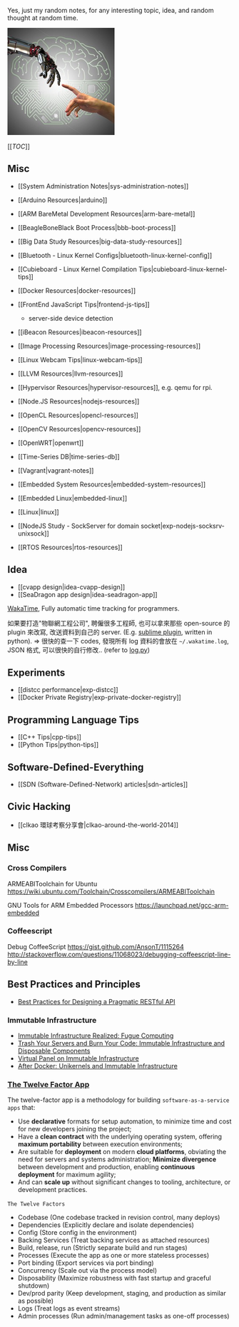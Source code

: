 Yes, just my random notes, for any interesting topic, idea, and random thought at random time.

![](images/news1_1.jpg)

[[_TOC_]]

## Misc

- [[System Administration Notes|sys-administration-notes]]

- [[Arduino Resources|arduino]]

- [[ARM BareMetal Development Resources|arm-bare-metal]]

- [[BeagleBoneBlack Boot Process|bbb-boot-process]]

- [[Big Data Study Resources|big-data-study-resources]]

- [[Bluetooth - Linux Kernel Configs|bluetooth-linux-kernel-config]]

- [[Cubieboard - Linux Kernel Compilation Tips|cubieboard-linux-kernel-tips]]

- [[Docker Resources|docker-resources]]

- [[FrontEnd JavaScript Tips|frontend-js-tips]]
  - server-side device detection

- [[iBeacon Resources|ibeacon-resources]]

- [[Image Processing Resources|image-processing-resources]]

- [[Linux Webcam Tips|linux-webcam-tips]]

- [[LLVM Resources|llvm-resources]]

- [[Hypervisor Resources|hypervisor-resources]], e.g. qemu for rpi.

- [[Node.JS Resources|nodejs-resources]]

- [[OpenCL Resources|opencl-resources]]
- [[OpenCV Resources|opencv-resources]]
- [[OpenWRT|openwrt]]

- [[Time-Series DB|time-series-db]]

- [[Vagrant|vagrant-notes]]

- [[Embedded System Resources|embedded-system-resources]]

- [[Embedded Linux|embedded-linux]]

- [[Linux|linux]]

- [[NodeJS Study - SockServer for domain socket|exp-nodejs-socksrv-unixsock]]

- [[RTOS Resources|rtos-resources]]

## Idea

- [[cvapp design|idea-cvapp-design]]
- [[SeaDragon app design|idea-seadragon-app]]

[WakaTime](https://wakatime.com/), Fully automatic time tracking for programmers.


如果要打造"物聯網工程公司", 聘僱很多工程師, 也可以拿來那些 open-source 的 plugin 來改寫, 改送資料到自己的 server. (E.g. [sublime plugin](https://github.com/wakatime/sublime-wakatime), written in python). => 很快的查一下 codes, 發現所有 log 資料的會放在 `~/.wakatime.log`, JSON 格式, 可以很快的自行修改.. (refer to [log.py](https://github.com/wakatime/sublime-wakatime/blob/master/packages/wakatime/wakatime/log.py))


## Experiments

- [[distcc performance|exp-distcc]]
- [[Docker Private Registry|exp-private-docker-registry]]


## Programming Language Tips

- [[C++ Tips|cpp-tips]]
- [[Python Tips|python-tips]]


## Software-Defined-Everything

- [[SDN (Software-Defined-Network) articles|sdn-articles]]

## Civic Hacking

- [[clkao 環球考察分享會|clkao-around-the-world-2014]]



## Misc

### Cross Compilers

ARMEABIToolchain for Ubuntu
https://wiki.ubuntu.com/Toolchain/Crosscompilers/ARMEABIToolchain


GNU Tools for ARM Embedded Processors
https://launchpad.net/gcc-arm-embedded


### Coffeescript

Debug CoffeeScript
https://gist.github.com/AnsonT/1115264
http://stackoverflow.com/questions/11068023/debugging-coffeescript-line-by-line 


## Best Practices and Principles

- [Best Practices for Designing a Pragmatic RESTful API](http://www.vinaysahni.com/best-practices-for-a-pragmatic-restful-api)

### Immutable Infrastructure

- [Immutable Infrastructure Realized: Fugue Computing](http://luminal.com/blog/2014-11-06-fugue-computing.html)
- [Trash Your Servers and Burn Your Code: Immutable Infrastructure and Disposable Components](http://chadfowler.com/blog/2013/06/23/immutable-deployments/)
- [Virtual Panel on Immutable Infrastructure](http://www.infoq.com/articles/virtual-panel-immutable-infrastructure)
- [After Docker:
Unikernels and Immutable Infrastructure](https://medium.com/@darrenrush/after-docker-unikernels-and-immutable-infrastructure-93d5a91c849e)


### [The Twelve Factor App](http://12factor.net/)

The twelve-factor app is a methodology for building `software-as-a-service apps` that:

- Use **declarative** formats for setup automation, to minimize time and cost for new developers joining the project;
- Have a **clean contract** with the underlying operating system, offering **maximum portability** between execution environments;
- Are suitable for **deployment** on modern **cloud platforms**, obviating the need for servers and systems administration;
**Minimize divergence** between development and production, enabling **continuous deployment** for maximum agility;
- And can **scale up** without significant changes to tooling, architecture, or development practices.

`The Twelve Factors`

  - Codebase (One codebase tracked in revision control, many deploys)
  - Dependencies (Explicitly declare and isolate dependencies)
  - Config (Store config in the environment)
  - Backing Services (Treat backing services as attached resources)
  - Build, release, run (Strictly separate build and run stages)
  - Processes (Execute the app as one or more stateless processes)
  - Port binding (Export services via port binding)
  - Concurrency (Scale out via the process model)
  - Disposability (Maximize robustness with fast startup and graceful shutdown)
  - Dev/prod parity (Keep development, staging, and production as similar as possible)
  - Logs (Treat logs as event streams)
  - Admin processes (Run admin/management tasks as one-off processes)

